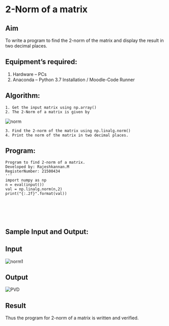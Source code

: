 # 2-Norm of a matrix
## Aim
To write a program to find the 2-norm of the matrix and display the result in two decimal places.
## Equipment’s required:
1.	Hardware – PCs
2.	Anaconda – Python 3.7 Installation / Moodle-Code Runner
## Algorithm:
	1. Get the input matrix using np.array()
	2. The 2-Norm of a matrix is given by 
![norm](./normeqn1.jpg)
    
    3. Find the 2-norm of the matrix using np.linalg.norm()
	4. Print the norm of the matrix in two decimal places.
## Program:
```'''
Program to find 2-norm of a matrix.
Developed by: Rajeshkannan.M
RegisterNumber: 21500434
'''
import numpy as np
n = eval(input())
val = np.linalg.norm(n,2)
print("{:.2f}".format(val))






```
## Sample Input and Output:
## Input
![norm1](./input.jpg)
## Output
![PVD](https://user-images.githubusercontent.com/93901857/148743804-ecf8eac6-9727-4060-8acf-e295a00c1668.jpg)

## Result
Thus the program for 2-norm of a matrix is written and verified.
